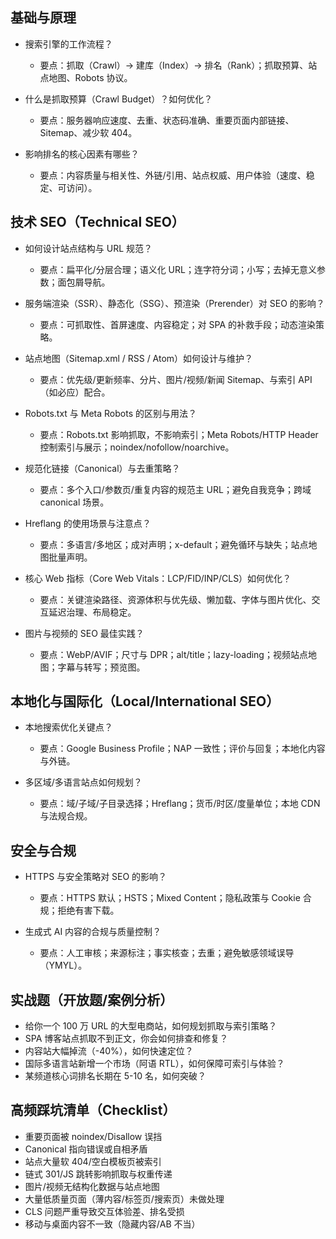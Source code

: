 ## 基础与原理

- 搜索引擎的工作流程？

  - 要点：抓取（Crawl）→ 建库（Index）→ 排名（Rank）；抓取预算、站点地图、Robots 协议。

- 什么是抓取预算（Crawl Budget）？如何优化？

  - 要点：服务器响应速度、去重、状态码准确、重要页面内部链接、Sitemap、减少软 404。

- 影响排名的核心因素有哪些？

  - 要点：内容质量与相关性、外链/引用、站点权威、用户体验（速度、稳定、可访问）。

## 技术 SEO（Technical SEO）

- 如何设计站点结构与 URL 规范？

  - 要点：扁平化/分层合理；语义化 URL；连字符分词；小写；去掉无意义参数；面包屑导航。

- 服务端渲染（SSR）、静态化（SSG）、预渲染（Prerender）对 SEO 的影响？

  - 要点：可抓取性、首屏速度、内容稳定；对 SPA 的补救手段；动态渲染策略。

- 站点地图（Sitemap.xml / RSS / Atom）如何设计与维护？

  - 要点：优先级/更新频率、分片、图片/视频/新闻 Sitemap、与索引 API（如必应）配合。

- Robots.txt 与 Meta Robots 的区别与用法？

  - 要点：Robots.txt 影响抓取，不影响索引；Meta Robots/HTTP Header 控制索引与展示；noindex/nofollow/noarchive。

- 规范化链接（Canonical）与去重策略？

  - 要点：多个入口/参数页/重复内容的规范主 URL；避免自我竞争；跨域 canonical 场景。

- Hreflang 的使用场景与注意点？

  - 要点：多语言/多地区；成对声明；x-default；避免循环与缺失；站点地图批量声明。

- 核心 Web 指标（Core Web Vitals：LCP/FID/INP/CLS）如何优化？

  - 要点：关键渲染路径、资源体积与优先级、懒加载、字体与图片优化、交互延迟治理、布局稳定。

- 图片与视频的 SEO 最佳实践？

  - 要点：WebP/AVIF；尺寸与 DPR；alt/title；lazy-loading；视频站点地图；字幕与转写；预览图。

## 本地化与国际化（Local/International SEO）

- 本地搜索优化关键点？

  - 要点：Google Business Profile；NAP 一致性；评价与回复；本地化内容与外链。

- 多区域/多语言站点如何规划？
  - 要点：域/子域/子目录选择；Hreflang；货币/时区/度量单位；本地 CDN 与法规合规。

## 安全与合规

- HTTPS 与安全策略对 SEO 的影响？

  - 要点：HTTPS 默认；HSTS；Mixed Content；隐私政策与 Cookie 合规；拒绝有害下载。

- 生成式 AI 内容的合规与质量控制？
  - 要点：人工审核；来源标注；事实核查；去重；避免敏感领域误导（YMYL）。

## 实战题（开放题/案例分析）

- 给你一个 100 万 URL 的大型电商站，如何规划抓取与索引策略？
- SPA 博客站点抓取不到正文，你会如何排查和修复？
- 内容站大幅掉流（-40%），如何快速定位？
- 国际多语言站新增一个市场（阿语 RTL），如何保障可索引与体验？
- 某频道核心词排名长期在 5-10 名，如何突破？

## 高频踩坑清单（Checklist）

- 重要页面被 noindex/Disallow 误挡
- Canonical 指向错误或自相矛盾
- 站点大量软 404/空白模板页被索引
- 链式 301/JS 跳转影响抓取与权重传递
- 图片/视频无结构化数据与站点地图
- 大量低质量页面（薄内容/标签页/搜索页）未做处理
- CLS 问题严重导致交互体验差、排名受损
- 移动与桌面内容不一致（隐藏内容/AB 不当）

